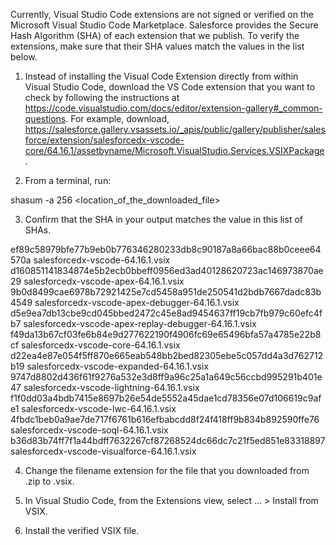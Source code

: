 Currently, Visual Studio Code extensions are not signed or verified on the
Microsoft Visual Studio Code Marketplace. Salesforce provides the Secure Hash
Algorithm (SHA) of each extension that we publish. To verify the extensions,
make sure that their SHA values match the values in the list below.

1. Instead of installing the Visual Code Extension directly from within Visual
   Studio Code, download the VS Code extension that you want to check by
   following the instructions at
   https://code.visualstudio.com/docs/editor/extension-gallery#_common-questions.
   For example, download,
   https://salesforce.gallery.vsassets.io/_apis/public/gallery/publisher/salesforce/extension/salesforcedx-vscode-core/64.16.1/assetbyname/Microsoft.VisualStudio.Services.VSIXPackage.

2. From a terminal, run:

shasum -a 256 <location_of_the_downloaded_file>

3. Confirm that the SHA in your output matches the value in this list of SHAs.

ef89c58979bfe77b9eb0b776346280233db8c90187a8a66bac88b0ceee64570a  salesforcedx-vscode-64.16.1.vsix
d160851141834874e5b2ecb0bbeff0956ed3ad40128620723ac146973870ae29  salesforcedx-vscode-apex-64.16.1.vsix
9b0d8499cae6978b72921425e7cd5458a951de250541d2bdb7667dadc83b4549  salesforcedx-vscode-apex-debugger-64.16.1.vsix
d5e9ea7db13cbe9cd045bbed2472c45e8ad9454637ff19cb7fb979c60efc4fb7  salesforcedx-vscode-apex-replay-debugger-64.16.1.vsix
f49da13b67cf03fe6b84e9d277622190f4906fc69e65496bfa57a4785e22b8cf  salesforcedx-vscode-core-64.16.1.vsix
d22ea4e87e054f5ff870e665eab548bb2bed82305ebe5c057dd4a3d762712b19  salesforcedx-vscode-expanded-64.16.1.vsix
9747d8802d436f61f9276a532e3d8ff9a96c25a1a649c56ccbd995291b401e47  salesforcedx-vscode-lightning-64.16.1.vsix
f1f0dd03a4bdb7415e8697b26e54de5552a45dae1cd78356e07d106619c9afe1  salesforcedx-vscode-lwc-64.16.1.vsix
4fbdc1beb0a9ae7de717f6761b616efbabcdd8f24f418ff9b834b892590ffe76  salesforcedx-vscode-soql-64.16.1.vsix
b36d83b74ff7f1a44bdff7632267cf87268524dc66dc7c21f5ed851e83318897  salesforcedx-vscode-visualforce-64.16.1.vsix


4. Change the filename extension for the file that you downloaded from .zip to
.vsix.

5. In Visual Studio Code, from the Extensions view, select ... > Install from
VSIX.

6. Install the verified VSIX file.
